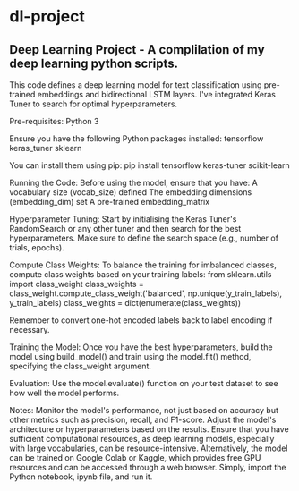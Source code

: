 # dl-project
## Deep Learning Project - A complilation of my deep learning python scripts.
This code defines a deep learning model for text classification using pre-trained embeddings and bidirectional LSTM layers. I've integrated Keras Tuner to search for optimal hyperparameters.

Pre-requisites:
Python 3

Ensure you have the following Python packages installed:
tensorflow
keras_tuner
sklearn

You can install them using pip:
pip install tensorflow keras-tuner scikit-learn

Running the Code:
Before using the model, ensure that you have:
A vocabulary size (vocab_size) defined
The embedding dimensions (embedding_dim) set
A pre-trained embedding_matrix

Hyperparameter Tuning:
Start by initialising the Keras Tuner's RandomSearch or any other tuner and then search for the best hyperparameters. Make sure to define the search space (e.g., number of trials, epochs).

Compute Class Weights:
To balance the training for imbalanced classes, compute class weights based on your training labels:
from sklearn.utils import class_weight
class_weights = class_weight.compute_class_weight('balanced', np.unique(y_train_labels), y_train_labels)
class_weights = dict(enumerate(class_weights))

Remember to convert one-hot encoded labels back to label encoding if necessary.

Training the Model:
Once you have the best hyperparameters, build the model using build_model() and train using the model.fit() method, specifying the class_weight argument.

Evaluation:
Use the model.evaluate() function on your test dataset to see how well the model performs.

Notes:
Monitor the model's performance, not just based on accuracy but other metrics such as precision, recall, and F1-score.
Adjust the model's architecture or hyperparameters based on the results.
Ensure that you have sufficient computational resources, as deep learning models, especially with large vocabularies, can be resource-intensive.
Alternatively, the model can be trained on Google Colab or Kaggle, which provides free GPU resources and can be accessed through a web browser.
Simply, import the Python notebook, ipynb file, and run it.
